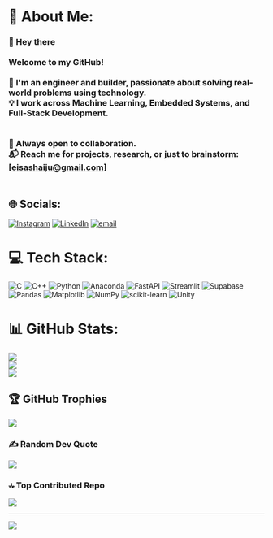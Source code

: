 # 💫 About Me:
### 👋 Hey there<br><br>Welcome to my GitHub!<br><br>🚀 I'm an engineer and builder, passionate about solving real-world problems using technology.  <br>💡 I work across Machine Learning, Embedded Systems, and Full-Stack Development.<br><br><br>🧠 Always open to collaboration.  <br>📬 Reach me for projects, research, or just to brainstorm: [eisashaiju@gmail.com]<br><br>


## 🌐 Socials:
[![Instagram](https://img.shields.io/badge/Instagram-%23E4405F.svg?logo=Instagram&logoColor=white)](https://instagram.com/eisa0.4) [![LinkedIn](https://img.shields.io/badge/LinkedIn-%230077B5.svg?logo=linkedin&logoColor=white)](https://www.linkedin.com/in/eisa-shaiju/) [![email](https://img.shields.io/badge/Email-D14836?logo=gmail&logoColor=white)](mailto:eisashaiju@gmail.com) 

# 💻 Tech Stack:
![C](https://img.shields.io/badge/c-%2300599C.svg?style=for-the-badge&logo=c&logoColor=white) ![C++](https://img.shields.io/badge/c++-%2300599C.svg?style=for-the-badge&logo=c%2B%2B&logoColor=white) ![Python](https://img.shields.io/badge/python-3670A0?style=for-the-badge&logo=python&logoColor=ffdd54) ![Anaconda](https://img.shields.io/badge/Anaconda-%2344A833.svg?style=for-the-badge&logo=anaconda&logoColor=white) ![FastAPI](https://img.shields.io/badge/FastAPI-005571?style=for-the-badge&logo=fastapi) ![Streamlit](https://img.shields.io/badge/Streamlit-%23FE4B4B.svg?style=for-the-badge&logo=streamlit&logoColor=white) ![Supabase](https://img.shields.io/badge/Supabase-3ECF8E?style=for-the-badge&logo=supabase&logoColor=white) ![Pandas](https://img.shields.io/badge/pandas-%23150458.svg?style=for-the-badge&logo=pandas&logoColor=white) ![Matplotlib](https://img.shields.io/badge/Matplotlib-%23ffffff.svg?style=for-the-badge&logo=Matplotlib&logoColor=black) ![NumPy](https://img.shields.io/badge/numpy-%23013243.svg?style=for-the-badge&logo=numpy&logoColor=white) ![scikit-learn](https://img.shields.io/badge/scikit--learn-%23F7931E.svg?style=for-the-badge&logo=scikit-learn&logoColor=white) ![Unity](https://img.shields.io/badge/unity-%23000000.svg?style=for-the-badge&logo=unity&logoColor=white)
# 📊 GitHub Stats:
![](https://github-readme-stats.vercel.app/api?username=EisaShaiju&theme=tokyonight&hide_border=false&include_all_commits=false&count_private=false)<br/>
![](https://nirzak-streak-stats.vercel.app/?user=EisaShaiju&theme=tokyonight&hide_border=false)<br/>
![](https://github-readme-stats.vercel.app/api/top-langs/?username=EisaShaiju&theme=tokyonight&hide_border=false&include_all_commits=false&count_private=false&layout=compact)

## 🏆 GitHub Trophies
![](https://github-profile-trophy.vercel.app/?username=EisaShaiju&theme=radical&no-frame=false&no-bg=true&margin-w=4)

### ✍️ Random Dev Quote
![](https://quotes-github-readme.vercel.app/api?type=horizontal&theme=radical)

### 🔝 Top Contributed Repo
![](https://github-contributor-stats.vercel.app/api?username=EisaShaiju&limit=5&theme=dark&combine_all_yearly_contributions=true)

---
[![](https://visitcount.itsvg.in/api?id=EisaShaiju&icon=0&color=0)](https://visitcount.itsvg.in)

<!-- Proudly created with GPRM ( https://gprm.itsvg.in ) -->

